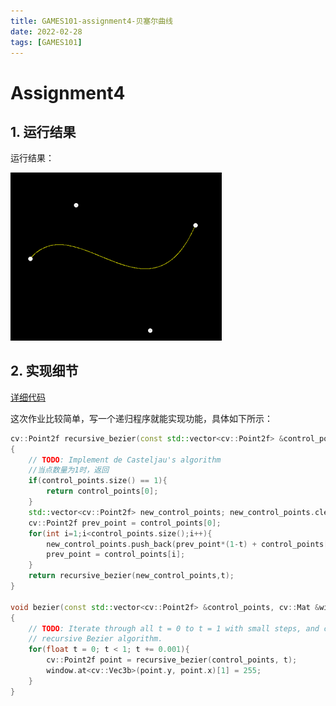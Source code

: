```yaml
---
title: GAMES101-assignment4-贝塞尔曲线
date: 2022-02-28
tags: [GAMES101]
---
```

# Assignment4

## 1. 运行结果

运行结果：

<img src="https://raw.githubusercontent.com/ljhgpp/whatisthis/main/static/image-20220228220709563.png" alt="image-20220228220709563" style="zoom: 33%;" />

## 2. 实现细节

[详细代码](https://github.com/LJHG/GAMES101-assignments)

这次作业比较简单，写一个递归程序就能实现功能，具体如下所示：

```cpp
cv::Point2f recursive_bezier(const std::vector<cv::Point2f> &control_points, float t) 
{
    // TODO: Implement de Casteljau's algorithm
    //当点数量为1时，返回
    if(control_points.size() == 1){
        return control_points[0];
    }
    std::vector<cv::Point2f> new_control_points; new_control_points.clear();
    cv::Point2f prev_point = control_points[0];
    for(int i=1;i<control_points.size();i++){
        new_control_points.push_back(prev_point*(1-t) + control_points[i]*t);
        prev_point = control_points[i];
    }
    return recursive_bezier(new_control_points,t);
}

void bezier(const std::vector<cv::Point2f> &control_points, cv::Mat &window) 
{
    // TODO: Iterate through all t = 0 to t = 1 with small steps, and call de Casteljau's 
    // recursive Bezier algorithm.
    for(float t = 0; t < 1; t += 0.001){
        cv::Point2f point = recursive_bezier(control_points, t);
        window.at<cv::Vec3b>(point.y, point.x)[1] = 255;
    } 
}
```



